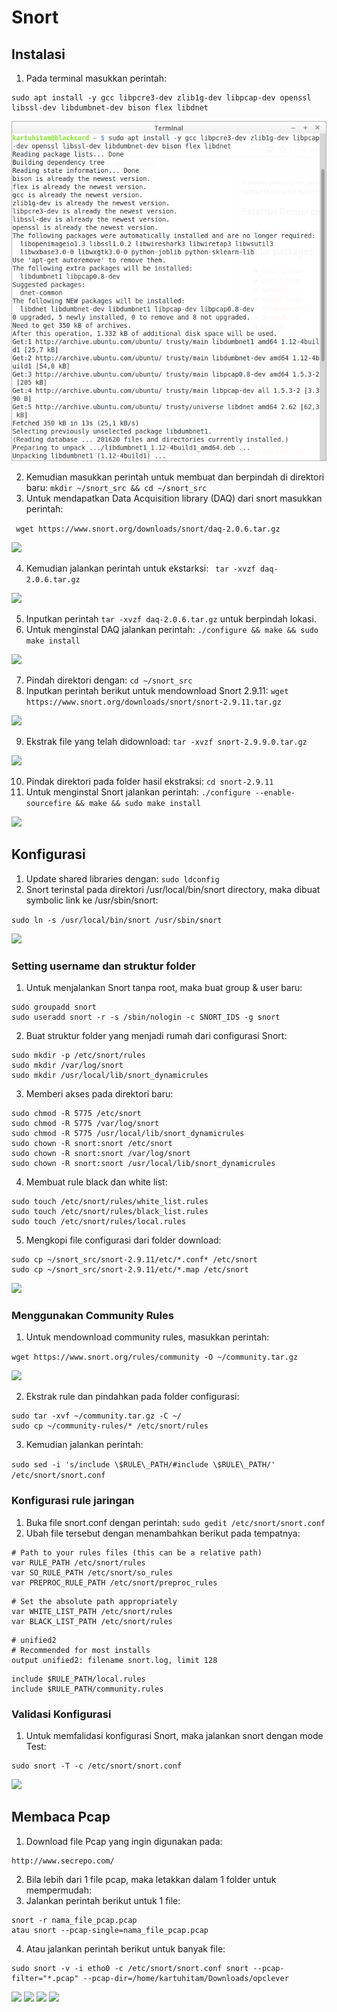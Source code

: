 # Snort

## Instalasi

1. Pada terminal masukkan perintah:

```
sudo apt install -y gcc libpcre3-dev zlib1g-dev libpcap-dev openssl libssl-dev libdumbnet-dev bison flex libdnet
```

![](https://raw.githubusercontent.com/dns-148/PKSJ/master/Tugas%20Final/Bonus/Screenshot/is_01.png)

2. Kemudian masukkan perintah untuk membuat dan berpindah di direktori baru: ``` mkdir ~/snort_src && cd ~/snort_src ```
3. Untuk mendapatkan Data Acquisition library (DAQ) dari snort masukkan perintah:

```  wget https://www.snort.org/downloads/snort/daq-2.0.6.tar.gz ```

![](https://raw.githubusercontent.com/dns-148/PKSJ/master/Tugas%20Final/Bonus/Screenshot/is_02.png)

4. Kemudian jalankan perintah untuk ekstarksi: ```  tar -xvzf daq-2.0.6.tar.gz ```

![](https://raw.githubusercontent.com/dns-148/PKSJ/master/Tugas%20Final/Bonus/Screenshot/is_03.png)

5. Inputkan perintah ``` tar -xvzf daq-2.0.6.tar.gz ``` untuk berpindah lokasi.
6. Untuk menginstal DAQ jalankan perintah: ``` ./configure && make && sudo make install ```

![](https://raw.githubusercontent.com/dns-148/PKSJ/master/Tugas%20Final/Bonus/Screenshot/is_04.png)

7. Pindah direktori dengan: ``` cd ~/snort_src ```
8. Inputkan perintah berikut untuk mendownload Snort 2.9.11: ``` wget https://www.snort.org/downloads/snort/snort-2.9.11.tar.gz ```

![](https://raw.githubusercontent.com/dns-148/PKSJ/master/Tugas%20Final/Bonus/Screenshot/is_05.png)

9. Ekstrak file yang telah didownload: ``` tar -xvzf snort-2.9.9.0.tar.gz ```

![](https://raw.githubusercontent.com/dns-148/PKSJ/master/Tugas%20Final/Bonus/Screenshot/is_06.png)

10. Pindak direktori pada folder hasil ekstraksi: ``` cd snort-2.9.11 ```
11. Untuk menginstal Snort jalankan perintah: ``` ./configure --enable-sourcefire && make && sudo make install ```

![](https://raw.githubusercontent.com/dns-148/PKSJ/master/Tugas%20Final/Bonus/Screenshot/is_07.png)

## Konfigurasi

1. Update shared libraries dengan: ``` sudo ldconfig ```
2. Snort terinstal pada direktori /usr/local/bin/snort directory, maka dibuat symbolic link ke /usr/sbin/snort:

``` sudo ln -s /usr/local/bin/snort /usr/sbin/snort ```

![](https://raw.githubusercontent.com/dns-148/PKSJ/master/Tugas%20Final/Bonus/Screenshot/nidsconf_01.png)

### Setting username dan struktur folder

1. Untuk menjalankan Snort tanpa root, maka buat group & user baru:

``` 
sudo groupadd snort
sudo useradd snort -r -s /sbin/nologin -c SNORT_IDS -g snort
```

2. Buat struktur folder yang menjadi rumah dari configurasi Snort:

``` 
sudo mkdir -p /etc/snort/rules
sudo mkdir /var/log/snort
sudo mkdir /usr/local/lib/snort_dynamicrules
```

3. Memberi akses pada direktori baru:

``` 
sudo chmod -R 5775 /etc/snort
sudo chmod -R 5775 /var/log/snort
sudo chmod -R 5775 /usr/local/lib/snort_dynamicrules
sudo chown -R snort:snort /etc/snort
sudo chown -R snort:snort /var/log/snort
sudo chown -R snort:snort /usr/local/lib/snort_dynamicrules
```

4. Membuat rule black dan white list:

``` 
sudo touch /etc/snort/rules/white_list.rules
sudo touch /etc/snort/rules/black_list.rules
sudo touch /etc/snort/rules/local.rules
```

5. Mengkopi file configurasi dari folder download:

``` 
sudo cp ~/snort_src/snort-2.9.11/etc/*.conf* /etc/snort
sudo cp ~/snort_src/snort-2.9.11/etc/*.map /etc/snort
```

![](https://raw.githubusercontent.com/dns-148/PKSJ/master/Tugas%20Final/Bonus/Screenshot/nidsconf_02.png)

### Menggunakan Community Rules

1. Untuk mendownload community rules, masukkan perintah:

``` wget https://www.snort.org/rules/community -O ~/community.tar.gz ```

![](https://raw.githubusercontent.com/dns-148/PKSJ/master/Tugas%20Final/Bonus/Screenshot/comconf_01.png)

2. Ekstrak rule dan pindahkan pada folder configurasi:

``` 
sudo tar -xvf ~/community.tar.gz -C ~/
sudo cp ~/community-rules/* /etc/snort/rules
```

3. Kemudian jalankan perintah:

``` sudo sed -i 's/include \$RULE\_PATH/#include \$RULE\_PATH/' /etc/snort/snort.conf ```

### Konfigurasi rule jaringan

1. Buka file snort.conf dengan perintah: ``` sudo gedit /etc/snort/snort.conf ```
2. Ubah file tersebut dengan menambahkan berikut pada tempatnya:

``` 
# Path to your rules files (this can be a relative path)
var RULE_PATH /etc/snort/rules
var SO_RULE_PATH /etc/snort/so_rules
var PREPROC_RULE_PATH /etc/snort/preproc_rules

``` 

``` 
# Set the absolute path appropriately
var WHITE_LIST_PATH /etc/snort/rules
var BLACK_LIST_PATH /etc/snort/rules
``` 

``` 
# unified2
# Recommended for most installs
output unified2: filename snort.log, limit 128
```

``` 
include $RULE_PATH/local.rules
include $RULE_PATH/community.rules
```

### Validasi Konfigurasi

1. Untuk memfalidasi konfigurasi Snort, maka jalankan snort dengan mode Test:

``` 
sudo snort -T -c /etc/snort/snort.conf
```

![](https://raw.githubusercontent.com/dns-148/PKSJ/master/Tugas%20Final/Bonus/Screenshot/conf_01.png)


## Membaca Pcap

1. Download file Pcap yang ingin digunakan pada:

``` 
http://www.secrepo.com/
```

2. Bila lebih dari 1 file pcap, maka letakkan dalam 1 folder untuk mempermudah:
3. Jalankan perintah berikut untuk 1 file: 

``` 
snort -r nama_file_pcap.pcap
atau snort --pcap-single=nama_file_pcap.pcap
``` 

4. Atau jalankan perintah berikut untuk banyak file:

``` 
sudo snort -v -i etho0 -c /etc/snort/snort.conf snort --pcap-filter="*.pcap" --pcap-dir=/home/kartuhitam/Downloads/opclever
``` 

![](https://raw.githubusercontent.com/dns-148/PKSJ/master/Tugas%20Final/Bonus/Screenshot/snort_00.png)
![](https://raw.githubusercontent.com/dns-148/PKSJ/master/Tugas%20Final/Bonus/Screenshot/snort_01.png)
![](https://raw.githubusercontent.com/dns-148/PKSJ/master/Tugas%20Final/Bonus/Screenshot/snort_02.2.png)
![](https://raw.githubusercontent.com/dns-148/PKSJ/master/Tugas%20Final/Bonus/Screenshot/snort_03.png)









